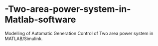 # -Two-area-power-system-in-Matlab-software
Modelling of Automatic Generation Control of Two area power system in MATLAB/Simulink.
